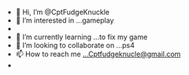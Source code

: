- 👋 Hi, I’m @CptFudgeKnuckle
- 👀 I’m interested in ...gameplay
- 
- 🌱 I’m currently learning ...to fix my game
- 💞️ I’m looking to collaborate on ...ps4
- 📫 How to reach me ...Cptfudgeknucle@gmail.com
- 

<!---
CptFudgeKnuckle/CptFudgeKnuckle is a ✨ special ✨ repository because its `README.md` (this file) appears on your GitHub profile.
You can click the Preview link to take a look at your changes.
--->
